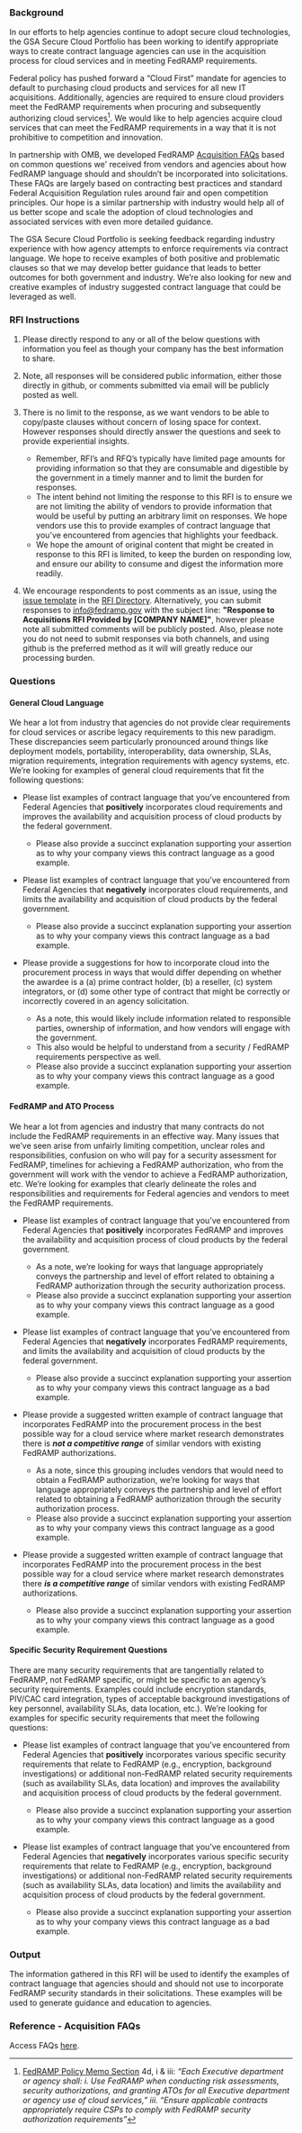 ### Background
In our efforts to help agencies continue to adopt secure cloud technologies, the GSA Secure Cloud Portfolio has been working to identify appropriate ways to create contract language agencies can use in the acquisition process for cloud services and in meeting FedRAMP requirements.

Federal policy has pushed forward a “Cloud First” mandate for agencies to default to purchasing cloud products and services for all new IT acquisitions. Additionally, agencies are required to ensure cloud providers meet the FedRAMP requirements when procuring and subsequently authorizing cloud services[^1]. We would like to help agencies acquire cloud services that can meet the FedRAMP requirements in a way that it is not prohibitive to competition and innovation.

In partnership with OMB, we developed FedRAMP [Acquisition FAQs](https://www.fedramp.gov/fedramp-acquisition-faqs/) based on common questions we' received from vendors and agencies about how FedRAMP language should and shouldn’t be incorporated into solicitations. These FAQs are largely based on contracting best practices and standard Federal Acquisition Regulation rules around fair and open competition principles. Our hope is a similar partnership with industry would help all of us better scope and scale the adoption of cloud technologies and associated services with even more detailed guidance.

The GSA Secure Cloud Portfolio is seeking feedback regarding industry experience with how agency attempts to enforce requirements via contract language. We hope to receive examples of both positive and problematic clauses so that we may develop better guidance that leads to better outcomes for both government and industry. We’re also looking for new and creative examples of industry suggested contract language that could be leveraged as well.

### RFI Instructions
1. Please directly respond to any or all of the below questions with information you feel as though your company has the best information to share.

2. Note, all responses will be considered public information, either those directly in github, or comments submitted via email will be publicly posted as well.

3. There is no limit to the response, as we want vendors to be able to copy/paste clauses without concern of losing space for context. However responses should directly answer the questions and seek to provide experiential insights. 
   * Remember, RFI’s and RFQ’s typically have limited page amounts for providing information so that they are consumable and digestible by the government in a timely manner and to limit the burden for responses. 
   * The intent behind not limiting the response to this RFI is to ensure we are not limiting the ability of vendors to provide information that would be useful by putting an arbitrary limit on responses. We hope vendors use this to provide examples of contract language that you’ve encountered from agencies that highlights your feedback.
   * We hope the amount of original content that might be created in response to this RFI is limited, to keep the burden on responding low, and ensure our ability to consume and digest the information more readily. 
   
4. We encourage respondents to post comments as an issue, using the [issue template](https://github.com/GSA/fedramp/blob/master/rfi-directory/issue_template.md) in the [RFI Directory](https://github.com/GSA/fedramp/tree/master/rfi-directory). Alternatively, you can submit responses to [info@fedramp.gov](mailto:info@fedramp.gov) with the subject line: **"Response to Acquisitions RFI Provided by [COMPANY NAME]"**, however please note all submitted comments will be publicly posted. Also, please note you do not need to submit responses via both channels, and using github is the preferred method as it will will greatly reduce our processing burden.

### Questions
#### General Cloud Language
We hear a lot from industry that agencies do not provide clear requirements for cloud services or ascribe legacy requirements to this new paradigm. These discrepancies seem particularly pronounced around things like deployment models, portability, interoperability, data ownership, SLAs, migration requirements, integration requirements with agency systems, etc. We’re looking for examples of general cloud requirements that fit the following questions: 
* Please list examples of contract language that you’ve encountered from Federal Agencies that **positively** incorporates cloud requirements and improves the availability and acquisition process of cloud products by the federal government. 
    * Please also provide a succinct explanation supporting your assertion as to why your company views this contract language as a good example.
    
* Please list examples of contract language that you’ve encountered from Federal Agencies that **negatively** incorporates cloud requirements, and limits the availability and acquisition of cloud products by the federal government. 
    * Please also provide a succinct explanation supporting your assertion as to why your company views this contract language as a bad example.
    
* Please provide a suggestions for how to incorporate cloud into the procurement process in ways that would differ depending on whether the awardee is a (a) prime contract holder, (b) a reseller, (c) system integrators, or (d) some other type of contract that might be correctly or incorrectly covered in an agency solicitation.
    * As a note, this would likely include information related to responsible parties, ownership of information, and how vendors will engage with the government.
    * This also would be helpful to understand from a security / FedRAMP requirements perspective as well.
    * Please also provide a succinct explanation supporting your assertion as to why your company views this contract language as a good example.

#### FedRAMP and ATO Process
We hear a lot from agencies and industry that many contracts do not include the FedRAMP requirements in an effective way. Many issues that we’ve seen arise from unfairly limiting competition, unclear roles and responsibilities, confusion on who will pay for a security assessment for FedRAMP, timelines for achieving a FedRAMP authorization, who from the government will work with the vendor to achieve a FedRAMP authorization, etc. We’re looking for examples that clearly delineate the roles and responsibilities and requirements for Federal agencies and vendors to meet the FedRAMP requirements.
* Please list examples of contract language that you’ve encountered from Federal Agencies that **positively** incorporates FedRAMP and improves the availability and acquisition process of cloud products by the federal government. 
    * As a note, we’re looking for ways that language appropriately conveys the partnership and level of effort related to obtaining a FedRAMP authorization through the security authorization process.
    * Please also provide a succinct explanation supporting your assertion as to why your company views this contract language as a good example.
    
* Please list examples of contract language that you’ve encountered from Federal Agencies that **negatively** incorporates FedRAMP requirements, and limits the availability and acquisition of cloud products by the federal government. 
    * Please also provide a succinct explanation supporting your assertion as to why your company views this contract language as a bad example.
    
* Please provide a suggested written example of contract language that incorporates FedRAMP into the procurement process in the best possible way for a cloud service where market research demonstrates there is **_not a competitive range_** of similar vendors with existing FedRAMP authorizations.
    * As a note, since this grouping includes vendors that would need to obtain a FedRAMP authorization, we’re looking for ways that language appropriately conveys the partnership and level of effort related to obtaining a FedRAMP authorization through the security authorization process.
    * Please also provide a succinct explanation supporting your assertion as to why your company views this contract language as a good example. 
    
* Please provide a suggested written example of contract language that incorporates FedRAMP into the procurement process in the best possible way for a cloud service where market research demonstrates there **_is a competitive range_** of similar vendors with existing FedRAMP authorizations.
    * Please also provide a succinct explanation supporting your assertion as to why your company views this contract language as a good example. 

#### Specific Security Requirement Questions
There are many security requirements that are tangentially related to FedRAMP, not FedRAMP specific, or might be specific to an agency’s security requirements. Examples could include encryption standards, PIV/CAC card integration, types of acceptable background investigations of key personnel, availability SLAs, data location, etc.). We’re looking for examples for specific security requirements that meet the following questions:
* Please list examples of contract language that you’ve encountered from Federal Agencies that **positively** incorporates various specific security requirements that relate to FedRAMP (e.g., encryption, background investigations) or additional non-FedRAMP related security requirements (such as availability SLAs, data location) and improves the availability and acquisition process of cloud products by the federal government.
    * Please also provide a succinct explanation supporting your assertion as to why your company views this contract language as a good example.
    
* Please list examples of contract language that you’ve encountered from Federal Agencies that **negatively** incorporates various specific security requirements that relate to FedRAMP (e.g., encryption, background investigations) or additional non-FedRAMP related security requirements (such as availability SLAs, data location) and limits the availability and acquisition process of cloud products by the federal government.
    * Please also provide a succinct explanation supporting your assertion as to why your company views this contract language as a bad example.
    
### Output
The information gathered in this RFI will be used to identify the examples of contract language that agencies should and should not use to incorporate FedRAMP security standards in their solicitations. These examples will be used to generate guidance and education to agencies.

### Reference - Acquisition FAQs
Access FAQs [here](https://www.fedramp.gov/fedramp-acquisition-faqs/).


[^1]:[FedRAMP Policy Memo Section](https://s3.amazonaws.com/sitesusa/wp-content/uploads/sites/482/2015/03/fedrampmemo.pdf) 4d, i & iii: _“Each Executive department or agency shall: i. Use FedRAMP when conducting risk assessments, security authorizations, and granting ATOs for all Executive department or agency use of cloud services,” iii. “Ensure applicable contracts appropriately require CSPs to comply with FedRAMP security authorization requirements”_
